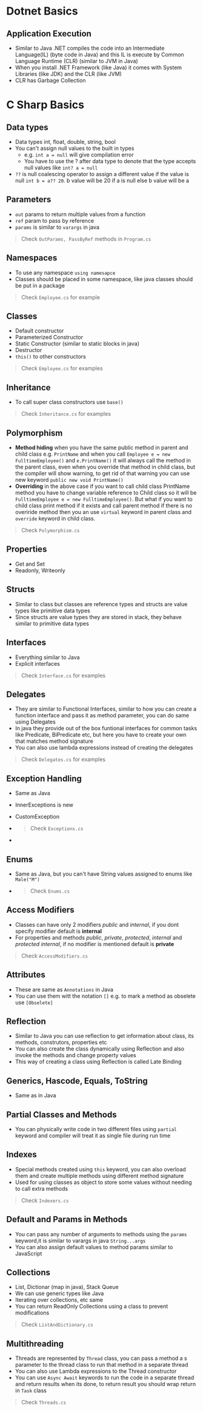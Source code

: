 
# Dotnet Basics

## Application Execution

- Similar to Java .NET compiles the code into an Intermediate Language(IL) (byte code in Java) and this IL is execute by Common Language Runtime (CLR) (similar to JVM in Java)
- When you install .NET Framework (like Java) it comes with System Libraries (like JDK) and the CLR (like JVM)
- CLR has Garbage Collection


# C Sharp Basics

## Data types

- Data types int, float, double, string, bool
- You can't assign null values to the built in types 
  - e.g. `int a = null` will give compilation error
  - You have to use the ? after data type to denote that the type accepts null values like `int? a = null`
- `??` is null coalescing operator to assign a different value if the value is null `int b = a?? 20`. b value will be 20 if a is null else b value will be a

## Parameters

- `out` params to return multiple values from a function
- `ref` param to pass by reference
- `params` is similar to `varargs` in java
  
> Check `OutParams, PassByRef` methods in `Program.cs`

## Namespaces

- To use any namespace `using namesapce`
- Classes should be placed in some namespace, like java classes should be put in a package

> Check `Employee.cs` for example

## Classes

- Default constructor
- Parameterized Constructor
- Static Constructor (similar to static blocks in java)
- Destructor
- `this()` to other constructors

> Check `Employee.cs` for examples

## Inheritance

- To call super class constructors use `base()`

> Check `Inheritance.cs` for examples

## Polymorphism

- **Method hiding** when you have the same public method in parent and child class e.g. `PrintName` and when you call `Employee e = new FulltimeEmployee()` and `e.PrintName()` it will always call the method in the parent class, even when you override that method in child class, but the compiler will show warning, to get rid of that warning you can use new keyword `public new void PrintName()`
- **Overriding** in the above case if you want to call child class PrintName method you have to change variable reference to Child class so it will be `FulltimeEmployee e = new FulltimeEmployee()`. But what if you want to child class print method if it exists and call parent method if there is no overiride method then you an use `virtual` keyword in parent class and `override` keyword in child class.

> Check `Polymorphism.cs`

## Properties

- Get and Set
- Readonly, Writeonly

## Structs

- Similar to class but classes are reference types and structs are value types like primitive data types
- Since structs are value types they are stored in stack, they behave similar to primitive data types

## Interfaces

- Everything similar to Java
- Explicit interfaces 

> Check `Interface.cs` for examples

## Delegates

- They are similar to Functional Interfaces, similar to how you can create a function interface and pass it as method parameter, you can do same using Delegates
- In java they provide out of the box funtional interfaces for common tasks like Predicate, BiPredicate etc, but here you have to create your own that matches method signature
- You can also use lambda expressions instead of creating the delegates

> Check `Delegates.cs` for examples

## Exception Handling

- Same as Java
- InnerExceptions is new
- CustomException

- > Check `Exceptions.cs`
- 
## Enums

- Same as Java, but you can't have String values assigned to enums like `Male("M")`

- > Check `Enums.cs`

## Access Modifiers

- Classes can have only 2 modifiers _public_ and _internal_, if you dont specify modifier default is **internal**
- For properties and methods _public_, _private_, _protected_, _internal_ and _protected internal_, if no modifier is mentioned default is **private**

> Check `AccessModifiers.cs`

## Attributes

- These are same as `Annotations` in Java
- You can use them witt the notation `[]` e.g. to mark a method as obselete use `[Obselete]`

## Reflection

- Similar to Java you can use reflection to get information about class, its methods, construtors, properties etc
- You can also create the class dynamically using Reflection and also invoke the methods and change property values
- This way of creating a class using Reflection is called Late Binding

## Generics, Hascode, Equals, ToString

- Same as in Java

## Partial Classes and Methods

- You can physically write code in two different files using `partial` keyword and compiler will treat it as single file during run time

## Indexes

- Special methods created using `this` keyword, you can also overload them and create multiple methods using different method signature
- Used for using classes as object to store some values without needing to call extra methods

> Check `Indexers.cs`

## Default and Params in Methods

- You can pass any number of arguments to methods using the `params` keyword,it is similar to varargs in java `String...args`
- You can also assign default values to method params similar to JavaScript

## Collections

- List, Dictionar (map in java), Stack Queue
- We can use generic types like Java
- Iterating over collections, etc same
- You can return ReadOnly Collections using a class to prevent modifications

> Check `ListAndDictionary.cs`

## Multithreading

- Threads are represented by `Thread` class, you can pass a method a s parameter to the thread class to run that method in a separate thread
- You can also use Lambda expressions to the Thread constructor
- You can use `Async Await` keywords to run the code in a separate thread and return results when its done, to return result you should wrap return in `Task` class

> Check `Threads.cs`

